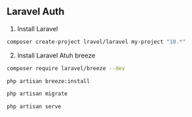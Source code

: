 ## Laravel Auth

1. Install Laravel
```bash
composer create-project lravel/laravel my-project "10.*"
```
2. Install Laravel Atuh breeze
```bash
composer require laravel/breeze --dev
```

```bash 
php artisan breeze:install
```
```bash 
php artisan migrate
```
```bash 
php artisan serve
```